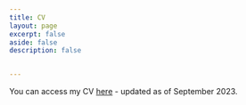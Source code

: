 ```yaml
---
title: CV
layout: page
excerpt: false
aside: false
description: false


---
```


You can access my CV <a href="https://drive.google.com/file/d/1Z2WUfIYcc1MGy04Ob-O8tPejD5pZNFEN/view?usp=sharing">here</a> - updated as of September 2023.
